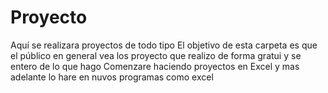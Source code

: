 # Proyecto
Aquí se realizara proyectos de todo tipo
El objetivo de esta carpeta es que el público en general vea los proyecto que realizo de forma gratui y se entero de lo que hago
Comenzare haciendo proyectos en Excel y mas adelante  lo hare en nuvos programas como excel
